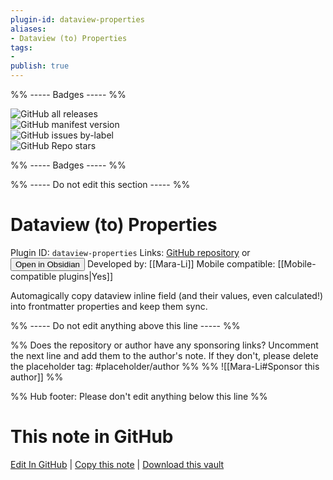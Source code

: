 ```yaml
---
plugin-id: dataview-properties
aliases:
- Dataview (to) Properties
tags: 
- 
publish: true
---
```


%% ----- Badges ----- %%

![GitHub all releases](https://img.shields.io/github/downloads/Mara-Li/obsidian-dataview-properties/total?color=573E7A&logo=github&style=for-the-badge)   
![GitHub manifest version](https://img.shields.io/github/manifest-json/v/Mara-Li/obsidian-dataview-properties?color=573E7A&logo=github&style=for-the-badge)   
![GitHub issues by-label](https://img.shields.io/github/issues/Mara-Li/obsidian-dataview-properties/help%20wanted?color=573E7A&logo=github&style=for-the-badge)   
![GitHub Repo stars](https://img.shields.io/github/stars/Mara-Li/obsidian-dataview-properties?color=573E7A&logo=github&style=for-the-badge)

%% ----- Badges ----- %%

%% ----- Do not edit this section ----- %%

# Dataview (to) Properties

Plugin ID: `dataview-properties`
Links: [GitHub repository](https://github.com/Mara-Li/obsidian-dataview-properties) or [<button id=HH>Open in Obsidian</button>](obsidian://show-plugin?id=dataview-properties)
Developed by: [[Mara-Li]]
Mobile compatible: [[Mobile-compatible plugins|Yes]]

Automagically copy dataview inline field (and their values, even calculated!) into frontmatter properties and keep them sync.

%% ----- Do not edit anything above this line ----- %% 

%% Does the repository or author have any sponsoring links? Uncomment the next line and add them to the author's note. If they don't, please delete the placeholder tag: #placeholder/author %%
%% ![[Mara-Li#Sponsor this author]] %%

%% Hub footer: Please don't edit anything below this line %%

# This note in GitHub

<span class="git-footer">[Edit In GitHub](https://github.dev/obsidian-community/obsidian-hub/blob/main/02%20-%20Community%20Expansions/02.05%20All%20Community%20Expansions/Plugins/dataview-properties.md "git-hub-edit-note") | [Copy this note](https://raw.githubusercontent.com/obsidian-community/obsidian-hub/main/02%20-%20Community%20Expansions/02.05%20All%20Community%20Expansions/Plugins/dataview-properties.md "git-hub-copy-note") | [Download this vault](https://github.com/obsidian-community/obsidian-hub/archive/refs/heads/main.zip "git-hub-download-vault") </span>
